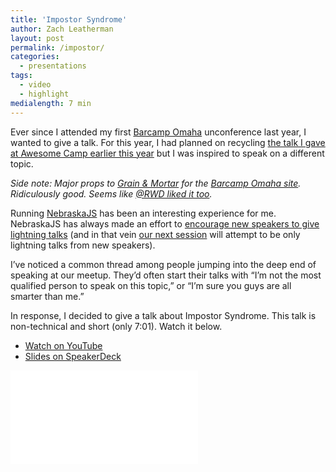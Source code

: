 ```yaml
---
title: 'Impostor Syndrome'
author: Zach Leatherman
layout: post
permalink: /impostor/
categories:
  - presentations
tags:
  - video
  - highlight
medialength: 7 min
---
```


Ever since I attended my first [Barcamp Omaha](http://barcampomaha.org/) unconference last year, I wanted to give a talk. For this year, I had planned on recycling [the talk I gave at Awesome Camp earlier this year](https://speakerdeck.com/zachleat/side-projects) but I was inspired to speak on a different topic.

*Side note: Major props to [Grain & Mortar](http://grainandmortar.com/) for the [Barcamp Omaha site](http://barcampomaha.org/). Ridiculously good. Seems like [@RWD liked it too](https://twitter.com/RWD/status/376086131018067968).*

Running [NebraskaJS](http://nebraskajs.com/) has been an interesting experience for me. NebraskaJS has always made an effort to [encourage new speakers to give lightning talks](http://nebraskajs.com/2013/call-for-new-speakers/) (and in that vein [our next session](http://www.meetup.com/nebraskajs/events/118573952/) will attempt to be only lightning talks from new speakers).

I’ve noticed a common thread among people jumping into the deep end of speaking at our meetup. They’d often start their talks with “I’m not the most qualified person to speak on this topic,” or “I’m sure you guys are all smarter than me.”

In response, I decided to give a talk about Impostor Syndrome. This talk is non-technical and short (only 7:01). Watch it below.

* [Watch on YouTube](http://www.youtube.com/watch?v=F_aCFKA6C6Q)
* [Slides on SpeakerDeck](https://speakerdeck.com/zachleat/impostor-syndrome)

<div class="fluid-width-video-wrapper"><iframe src="//www.youtube.com/embed/F_aCFKA6C6Q" frameborder="0" allowfullscreen></iframe></div>